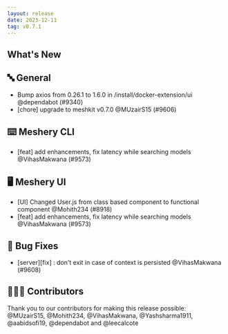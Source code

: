 ```yaml
---
layout: release
date: 2023-12-11
tag: v0.7.1
---
```


## What's New
## 🔤 General
- Bump axios from 0.26.1 to 1.6.0 in /install/docker-extension/ui @dependabot (#9340)
- [chore] upgrade to meshkit v0.7.0 @MUzairS15 (#9606)

## ⌨️ Meshery CLI

- [feat] add enhancements, fix latency while searching models @VihasMakwana (#9573)

## 🖥 Meshery UI

- [UI] Changed User.js from class based component to functional component @Mohith234 (#8918)
- [feat] add enhancements, fix latency while searching models @VihasMakwana (#9573)

## 🐛 Bug Fixes

- [server][fix] : don't exit in case of context is persisted @VihasMakwana (#9608)

## 👨🏽‍💻 Contributors

Thank you to our contributors for making this release possible:
@MUzairS15, @Mohith234, @VihasMakwana, @Yashsharma1911, @aabidsofi19, @dependabot and @leecalcote
